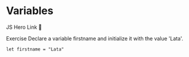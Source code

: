 # Variables

JS Hero Link 🥋

Exercise
Declare a variable firstname and initialize it with the value 'Lata'.

    let firstname = "Lata"
